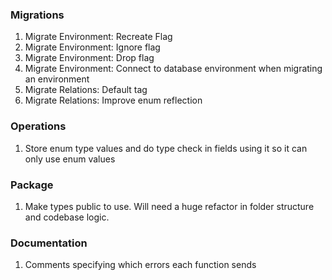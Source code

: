 ### Migrations
1. Migrate Environment: Recreate Flag
2. Migrate Environment: Ignore flag
3. Migrate Environment: Drop flag
4. Migrate Environment: Connect to database environment when migrating an environment
5. Migrate Relations: Default tag
6. Migrate Relations: Improve enum reflection

### Operations 
1. Store enum type values and do type check in fields using it so it can only use enum values

### Package
1. Make types public to use. Will need a huge refactor in folder structure and codebase logic.

### Documentation
1. Comments specifying which errors each function sends
